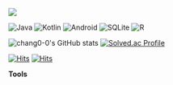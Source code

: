 
<a href="https://velog.io/@lifeisbeautiful" target="_blank"><img src="https://img.shields.io/badge/Velog-20c997?style=flat-square&logo=Vimeo&logoColor=white"/></a>

![Java](https://img.shields.io/badge/Java-529eeb.svg?style=for-the-badge&logo=Java&logoColor=white)  ![Kotlin](https://img.shields.io/badge/Kotlin-ff126d.svg?style=for-the-badge&logo=Kotlin&logoColor=white) ![Android](https://img.shields.io/badge/Android-57b58c.svg?style=for-the-badge&logo=Android&logoColor=white) ![SQLite](https://img.shields.io/badge/SQL-434b94.svg?style=for-the-badge&logo=SQLite&logoColor=white) ![R](https://img.shields.io/badge/R-276DC3.svg?style=for-the-badge&logo=R&logoColor=white) 

![chang0-0's GitHub stats](https://github-readme-stats.vercel.app/api?username=chang0-0&bg_color=30,e96443,904e95&title_color=fff&text_color=fff) [![Solved.ac Profile](http://mazassumnida.wtf/api/v2/generate_badge?boj=bigyoung8375)](https://solved.ac/bigyoung8375)



[![Hits](https://hits.seeyoufarm.com/api/count/incr/badge.svg?url=https%3A%2F%2Fvelog.io%2F%40lifeisbeautiful%2Fhit-counter&count_bg=%23FF4242&title_bg=%23727272&icon=github.svg&icon_color=%23E7E7E7&title=GITHUB&edge_flat=true)](https://hits.seeyoufarm.com) [![Hits](https://hits.seeyoufarm.com/api/count/incr/badge.svg?url=https%3A%2F%2Fvelog.io%2F%40lifeisbeautiful%2Fhit-counter&count_bg=%2357D390&title_bg=%23555555&icon=&icon_color=%23E7E7E7&title=VELOG&edge_flat=true)](https://hits.seeyoufarm.com)

**Tools**



